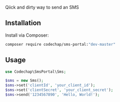 Qiick and dirty way to send an SMS

## Installation

Install via Composer:

```bash
composer require codechap/sms-portal:"dev-master"
```

## Usage

```php
use Codechap\SmsPortal\Sms;

$sms = new Sms();
$sms->set('clientId', 'your_client_id');
$sms->set('clientSecret', 'your_client_secret');
$sms->send('1234567890', 'Hello, World!');

```
